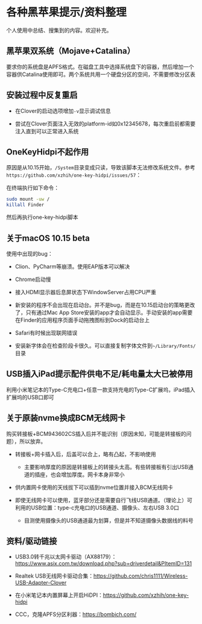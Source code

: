 # 各种黑苹果提示/资料整理

个人使用中总结、搜集到的内容。欢迎补充。

## 黑苹果双系统（Mojave+Catalina）

要求你的系统盘是APFS格式。在磁盘工具中选择系统盘下的容器，然后增加一个容器供Catalina使用即可。两个系统共用一个硬盘分区的空间，不需要修改分区表

## 安装过程中反复重启

* 在Clover的启动选项增加`-v`显示调试信息

* 尝试在Clover页面注入无效的platform-id如0x12345678，每次重启前都需要注入直到可以正常进入系统

## OneKeyHidpi不起作用

原因是从10.15开始，`/System`目录变成只读，导致该脚本无法修改系统文件。参考`https://github.com/xzhih/one-key-hidpi/issues/57`：

在终端执行如下命令：

```sh
sudo mount -uw /
killall Finder
```

然后再执行one-key-hidpi脚本

## 关于macOS 10.15 beta

使用中出现的bug：

* Clion、PyCharm等崩溃。使用EAP版本可以解决

* Chrome启动慢

* 接入HDMI显示器后息屏状态下WindowServer占用CPU严重

* 新安装的程序不会出现在启动台。并不是bug，而是在10.15启动台的策略更改了，只有通过Mac App Store安装的app才会自动显示。手动安装的app需要在Finder的应用程序页面手动拖拽图标到Dock的启动台上

* Safari有时候出现联网错误

* 安装新字体会在检查阶段卡很久。可以直接复制字体文件到`~/Library/Fonts/`目录

## USB插入iPad提示配件供电不足/耗电量太大已被停用

利用小米笔记本的Type-C充电口+任意一款支持充电的Type-C扩展坞，iPad插入扩展坞的USB口即可

## 关于原装nvme换成BCM无线网卡

购买转接板+BCM943602CS插入后并不能识别（原因未知，可能是转接板的问题），所以放弃。

* 转接板+网卡插入后，后盖可以合上，略有凸起，不影响使用

    * 主要影响厚度的原因是转接板上的转接头太高。有些转接板有引出USB通道的插座，也会增加厚度。网卡本身非常小

* 供内置网卡使用的天线拔下可以插到nvme位置并接入BCM无线网卡

* 即使无线网卡可以使用，蓝牙部分还是需要自行飞线USB通道。（理论上）可利用的USB位置：type-c充电口的USB通道、摄像头、左右USB 3.0口

    * 目测使用摄像头的USB通道最为划算，但是并不知道摄像头数据线的料号

## 资料/驱动链接

* USB3.0转千兆以太网卡驱动（AX88179）：<https://www.asix.com.tw/download.php?sub=driverdetail&PItemID=131>

* Realtek USB无线网卡驱动合集：<https://github.com/chris1111/Wireless-USB-Adapter-Clover>

* 在小米笔记本内置屏幕上开启HiDPI：<https://github.com/xzhih/one-key-hidpi>

* CCC，克隆APFS分区利器：<https://bombich.com/>
